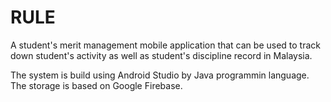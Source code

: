 # RULE
A student's merit management mobile application that can be used to track down student's activity as well as student's discipline record in Malaysia.

The system is build using Android Studio by Java programmin language. The storage is based on Google Firebase.
